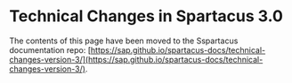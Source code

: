 # Technical Changes in Spartacus 3.0

The contents of this page have been moved to the Sspartacus documentation repo: [https://sap.github.io/spartacus-docs/technical-changes-version-3/](https://sap.github.io/spartacus-docs/technical-changes-version-3/).
